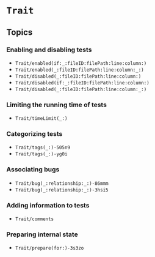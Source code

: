 # ``Trait``

## Topics

### Enabling and disabling tests

- ``Trait/enabled(if:_:fileID:filePath:line:column:)``
- ``Trait/enabled(_:fileID:filePath:line:column:_:)``
- ``Trait/disabled(_:fileID:filePath:line:column:)``
- ``Trait/disabled(if:_:fileID:filePath:line:column:)``
- ``Trait/disabled(_:fileID:filePath:line:column:_:)``

### Limiting the running time of tests

- ``Trait/timeLimit(_:)``
 
### Categorizing tests

- ``Trait/tags(_:)-505n9``
- ``Trait/tags(_:)-yg0i``

### Associating bugs

- ``Trait/bug(_:relationship:_:)-86mmm``
- ``Trait/bug(_:relationship:_:)-3hsi5``

### Adding information to tests
- ``Trait/comments``

### Preparing internal state

- ``Trait/prepare(for:)-3s3zo``
